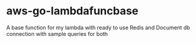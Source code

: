# aws-go-lambdafuncbase
A base function for my lambda with ready to use Redis and Document db connection with sample queries for both
